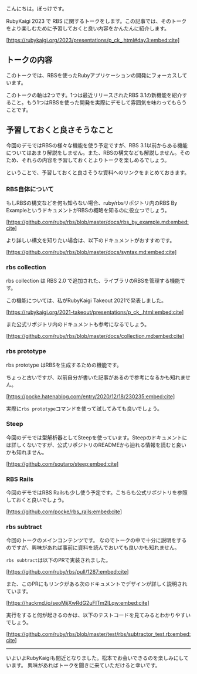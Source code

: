 こんにちは。ぽっけです。

RubyKaigi 2023 で RBS に関するトークをします。この記事では、そのトークをより楽しむために予習しておくと良い内容をかんたんに紹介します。

[https://rubykaigi.org/2023/presentations/p_ck_.html#day3:embed:cite]


## トークの内容

このトークでは、RBSを使ったRubyアプリケーションの開発にフォーカスしています。

このトークの軸は2つです。1つは最近リリースされたRBS 3.1の新機能を紹介すること。もう1つはRBSを使った開発を実際にデモして雰囲気を味わってもらうことです。


## 予習しておくと良さそうなこと

今回のデモではRBSの様々な機能を使う予定ですが、RBS 3.1以前からある機能についてはあまり解説をしません。また、RBSの構文なども解説しません。そのため、それらの内容を予習しておくとよりトークを楽しめるでしょう。

ということで、予習しておくと良さそうな資料へのリンクをまとめておきます。

### RBS自体について

もしRBSの構文などを何も知らない場合、ruby/rbsリポジトリ内のRBS By ExampleというドキュメントがRBSの概略を知るのに役立つでしょう。

[https://github.com/ruby/rbs/blob/master/docs/rbs_by_example.md:embed:cite]

より詳しい構文を知りたい場合は、以下のドキュメントがおすすめです。

[https://github.com/ruby/rbs/blob/master/docs/syntax.md:embed:cite]

### rbs collection

rbs collection は RBS 2.0 で追加された、ライブラリのRBSを管理する機能です。

この機能については、私がRubyKaigi Takeout 2021で発表しました。

[https://rubykaigi.org/2021-takeout/presentations/p_ck_.html:embed:cite]

また公式リポジトリ内のドキュメントも参考になるでしょう。

[https://github.com/ruby/rbs/blob/master/docs/collection.md:embed:cite]

### rbs prototype

rbs prototype はRBSを生成するための機能です。

ちょっと古いですが、以前自分が書いた記事があるので参考になるかも知れません。

[https://pocke.hatenablog.com/entry/2020/12/18/230235:embed:cite]

実際に`rbs prototype`コマンドを使って試してみても良いでしょう。

### Steep

今回のデモでは型解析器としてSteepを使っています。Steepのドキュメントには詳しくないですが、公式リポジトリのREADMEから辿れる情報を読むと良いかも知れません。

[https://github.com/soutaro/steep:embed:cite]


### RBS Rails

今回のデモではRBS Railsも少し使う予定です。こちらも公式リポジトリを参照しておくと良いでしょう。

[https://github.com/pocke/rbs_rails:embed:cite]


### rbs subtract

今回のトークのメインコンテンツです。
なのでトークの中で十分に説明をするのですが、興味があれば事前に資料を読んでおいても良いかも知れません。

`rbs subtract`は以下のPRで実装されました。

[https://github.com/ruby/rbs/pull/1287:embed:cite]

また、このPRにもリンクがある次のドキュメントでデザインが詳しく説明されています。

[https://hackmd.io/seoMijXwRdG2uFITm2lLqw:embed:cite]


実行をすると何が起きるのかは、以下のテストコードを見てみるとわかりやすいでしょう。

[https://github.com/ruby/rbs/blob/master/test/rbs/subtractor_test.rb:embed:cite]


---

いよいよRubyKaigiも間近となりました。松本でお会いできるのを楽しみにしています。
興味があればトークを聞きに来ていただけると幸いです。
